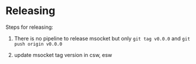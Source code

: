 # Releasing

Steps for releasing:

1. There is no pipeline to release msocket but only 
`git tag v0.0.0` and `git push origin v0.0.0`
 
2. update msocket tag version in csw, esw